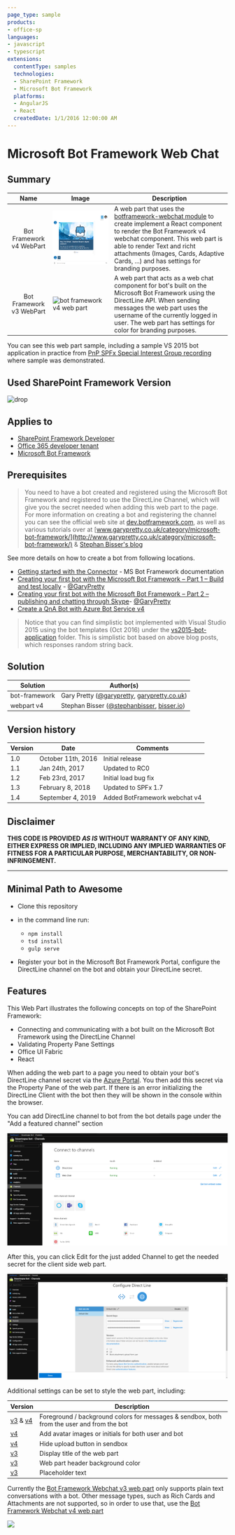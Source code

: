```yaml
---
page_type: sample
products:
- office-sp
languages:
- javascript
- typescript
extensions:
  contentType: samples
  technologies:
  - SharePoint Framework
  - Microsoft Bot Framework
  platforms:
  - AngularJS
  - React
  createdDate: 1/1/2016 12:00:00 AM
---
```

# Microsoft Bot Framework Web Chat

## Summary

| Name | Image |Description |  
|:------------:|------------|------------|
|Bot Framework v4 WebPart|![bot framework v3 web part](./assets/bot-frameworkv4-webpart-preview.png)|A web part that uses the [botframework-webchat module](https://www.npmjs.com/package/botframework-webchat) to create implement a React component to render the Bot Framework v4 webchat component. This web part is able to render Text and richt attachments (Images, Cards, Adaptive Cards, ...) and has settings for branding purposes.|
|Bot Framework v3 WebPart|![bot framework v4 web part](./assets/bot-framework-webpart-preview.png)|A web part that acts as a web chat component for bot's built on the Microsoft Bot Framework using the DirectLine API. When sending messages the web part uses the username of the currently logged in user. The web part has settings for color for branding purposes.|

You can see this web part sample, including a sample VS 2015 bot application in practice from [PnP SPFx Special Interest Group recording](https://youtu.be/Tv03CU_PmVs?t=1329)
where sample was demonstrated.

## Used SharePoint Framework Version

![drop](https://img.shields.io/badge/drop-1.7.0-green.svg)

## Applies to

* [SharePoint Framework Developer](http://dev.office.com/sharepoint/docs/spfx/sharepoint-framework-overview)
* [Office 365 developer tenant](http://dev.office.com/sharepoint/docs/spfx/set-up-your-developer-tenant)
* [Microsoft Bot Framework](http://dev.botframework.com)

## Prerequisites

> You need to have a bot created and registered using the Microsoft Bot Framework and registered to use the DirectLine Channel,
which will give you the secret needed when adding this web part to the page.  For more information on creating a bot and registering
the channel you can see the official web site at [dev.botframework.com](http://dev.botframework.com), as well as various tutorials
over at [www.garypretty.co.uk/category/microsoft-bot-framework/](http://www.garypretty.co.uk/category/microsoft-bot-framework/) & [Stephan Bisser's blog](https://bisser.io)

See more details on how to create a bot from following locations.

* [Getting started with the Connector](https://docs.botframework.com/en-us/csharp/builder/sdkreference/gettingstarted.html) - MS Bot Framework documentation
* [Creating your first bot with the Microsoft Bot Framework – Part 1 – Build and test locally](http://www.garypretty.co.uk/2016/07/14/creating-your-first-bot-with-the-microsoft-bot-framework-part-1/) - [@GaryPretty](https://twitter.com/GaryPretty)
* [Creating your first bot with the Microsoft Bot Framework – Part 2 – publishing and chatting through Skype](http://www.garypretty.co.uk/2016/07/16/creating-your-first-bot-with-the-microsoft-bot-framework-part-2/)- [@GaryPretty](https://twitter.com/GaryPretty)
* [Create a QnA Bot with Azure Bot Service v4](https://docs.microsoft.com/en-us/azure/cognitive-services/qnamaker/tutorials/create-qna-bot)

> Notice that you can find simplistic bot implemented with Visual Studio 2015 using the bot templates (Oct 2016)
under the [vs2015-bot-application](./vs2015-bot-application) folder. This is simplistic bot based on above blog posts, which responses random string back.

## Solution

Solution|Author(s)
--------|---------
bot-framework | Gary Pretty ([@garypretty](http://www.twitter.com/garypretty), [garypretty.co.uk](www.garypretty.co.uk))
|webpart v4| Stephan Bisser ([@stephanbisser](https://twitter.com/stephanbisser), [bisser.io](https://bisser.io))

## Version history

Version|Date|Comments
-------|----|--------
1.0|October 11th, 2016|Initial release
1.1|Jan 24th, 2017|Updated to RC0
1.2|Feb 23rd, 2017|Initial load bug fix
1.3|February 8, 2018|Updated to SPFx 1.7
1.4|September 4, 2019|Added BotFramework webchat v4


## Disclaimer
**THIS CODE IS PROVIDED *AS IS* WITHOUT WARRANTY OF ANY KIND, EITHER EXPRESS OR IMPLIED, INCLUDING ANY IMPLIED WARRANTIES OF FITNESS FOR A PARTICULAR PURPOSE, MERCHANTABILITY, OR NON-INFRINGEMENT.**

---

## Minimal Path to Awesome

- Clone this repository
- in the command line run:
  - `npm install`
  - `tsd install`
  - `gulp serve`

- Register your bot in the Microsoft Bot Framework Portal, configure the DirectLine channel on the bot and obtain your DirectLine secret.

## Features
This Web Part illustrates the following concepts on top of the SharePoint Framework:

- Connecting and communicating with a bot built on the Microsoft Bot Framework using the DirectLine Channel
- Validating Property Pane Settings
- Office UI Fabric
- React

When adding the web part to a page you need to obtain your bot's DirectLine channel secret via the [Azure Portal](http://portal.azure.com).
You then add this secret via the Property Pane of the web part. If there is an error initializing the DirectLine Client with the bot then they will be shown in the console within the browser.

You can add DirectLine channel to bot from the bot details page under the "Add a featured channel" section

![bot framework client web part](./assets/bf-add-directline-channel.png)

After this, you can click Edit for the just added Channel to get the needed secret for the client side web part.

![bot framework client web part](./assets/bf-configure-directline-secret.png)

Additional settings can be set to style the web part, including:

|Version|Description|
|-------|----|
|[v3](./src/webparts/botFrameworkChat) & [v4](./src/webparts/botFrameworkChatv4) | Foreground / background colors for messages & sendbox, both from the user and from the bot|
|[v4](./src/webparts/botFrameworkChatv4)| Add avatar images or initials for both user and bot|
|[v4](./src/webparts/botFrameworkChatv4)| Hide upload button in sendbox|
|[v3](./src/webparts/botFrameworkChat)| Display title of the web part|
|[v3](./src/webparts/botFrameworkChat)| Web part header background color|
|[v3](./src/webparts/botFrameworkChat)| Placeholder text|

Currently the [Bot Framework Webchat v3 web part](./src/webparts/botFrameworkChat) only supports plain text conversations with a bot. Other message types, such as Rich Cards and Attachments are not supported, so in order to use that, use the [Bot Framework Webchat v4 web part](./src/webparts/botFrameworkChatv4)

<img src="https://telemetry.sharepointpnp.com/sp-dev-fx-webparts/samples/react-bot-framework" />